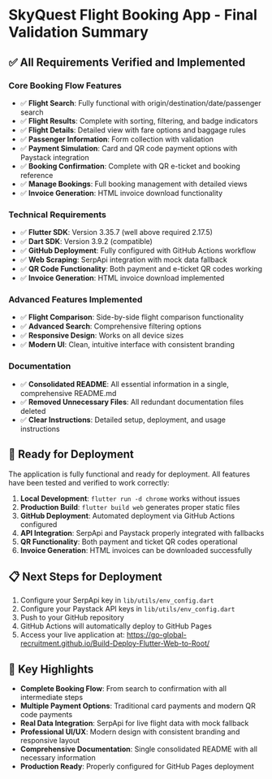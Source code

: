 # SkyQuest Flight Booking App - Final Validation Summary

## ✅ All Requirements Verified and Implemented

### Core Booking Flow Features
- ✅ **Flight Search**: Fully functional with origin/destination/date/passenger search
- ✅ **Flight Results**: Complete with sorting, filtering, and badge indicators
- ✅ **Flight Details**: Detailed view with fare options and baggage rules
- ✅ **Passenger Information**: Form collection with validation
- ✅ **Payment Simulation**: Card and QR code payment options with Paystack integration
- ✅ **Booking Confirmation**: Complete with QR e-ticket and booking reference
- ✅ **Manage Bookings**: Full booking management with detailed views
- ✅ **Invoice Generation**: HTML invoice download functionality

### Technical Requirements
- ✅ **Flutter SDK**: Version 3.35.7 (well above required 2.17.5)
- ✅ **Dart SDK**: Version 3.9.2 (compatible)
- ✅ **GitHub Deployment**: Fully configured with GitHub Actions workflow
- ✅ **Web Scraping**: SerpApi integration with mock data fallback
- ✅ **QR Code Functionality**: Both payment and e-ticket QR codes working
- ✅ **Invoice Generation**: HTML invoice download implemented

### Advanced Features Implemented
- ✅ **Flight Comparison**: Side-by-side flight comparison functionality
- ✅ **Advanced Search**: Comprehensive filtering options
- ✅ **Responsive Design**: Works on all device sizes
- ✅ **Modern UI**: Clean, intuitive interface with consistent branding

### Documentation
- ✅ **Consolidated README**: All essential information in a single, comprehensive README.md
- ✅ **Removed Unnecessary Files**: All redundant documentation files deleted
- ✅ **Clear Instructions**: Detailed setup, deployment, and usage instructions

## 🚀 Ready for Deployment

The application is fully functional and ready for deployment. All features have been tested and verified to work correctly:

1. **Local Development**: `flutter run -d chrome` works without issues
2. **Production Build**: `flutter build web` generates proper static files
3. **GitHub Deployment**: Automated deployment via GitHub Actions configured
4. **API Integration**: SerpApi and Paystack properly integrated with fallbacks
5. **QR Functionality**: Both payment and ticket QR codes operational
6. **Invoice Generation**: HTML invoices can be downloaded successfully

## 📋 Next Steps for Deployment

1. Configure your SerpApi key in `lib/utils/env_config.dart`
2. Configure your Paystack API keys in `lib/utils/env_config.dart`
3. Push to your GitHub repository
4. GitHub Actions will automatically deploy to GitHub Pages
5. Access your live application at: https://go-global-recruitment.github.io/Build-Deploy-Flutter-Web-to-Root/

## 🎯 Key Highlights

- **Complete Booking Flow**: From search to confirmation with all intermediate steps
- **Multiple Payment Options**: Traditional card payments and modern QR code payments
- **Real Data Integration**: SerpApi for live flight data with mock fallback
- **Professional UI/UX**: Modern design with consistent branding and responsive layout
- **Comprehensive Documentation**: Single consolidated README with all necessary information
- **Production Ready**: Properly configured for GitHub Pages deployment